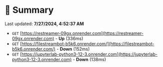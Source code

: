 # 📖 Summary
Last updated: **7/27/2024, 4:52:37 AM**

- `GET` [https://restreamer-09gx.onrender.com](https://restreamer-09gx.onrender.com) - **Up** (336ms)
- `GET` [https://filestreambot-b5k6.onrender.com/](https://filestreambot-b5k6.onrender.com/) - **Down** (152ms)
- `GET` [https://jupyterlab-python3-12-3.onrender.com](https://jupyterlab-python3-12-3.onrender.com) - **Down** (138ms)
